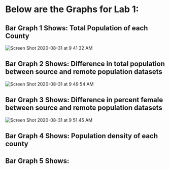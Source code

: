 # Below are the Graphs for Lab 1:

## Bar Graph 1 Shows: Total Population of each County

![Screen Shot 2020-08-31 at 9 41 32 AM](https://user-images.githubusercontent.com/60228369/91727111-2f8eb400-eb6f-11ea-967c-254c5975860f.png)



## Bar Graph 2 Shows: Difference in total population between source and remote population datasets

![Screen Shot 2020-08-31 at 9 49 54 AM](https://user-images.githubusercontent.com/60228369/91727243-649b0680-eb6f-11ea-83ca-5f50aca080b8.png)



## Bar Graph 3 Shows: Difference in percent female between source and remote population datasets

![Screen Shot 2020-08-31 at 9 51 45 AM](https://user-images.githubusercontent.com/60228369/91727384-a5931b00-eb6f-11ea-8da2-b5133526a073.png)



## Bar Graph 4 Shows: Population density of each county

## Bar Graph 5 Shows:
